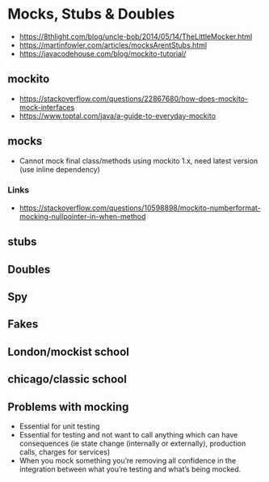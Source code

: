 # Mocks, Stubs & Doubles

- https://8thlight.com/blog/uncle-bob/2014/05/14/TheLittleMocker.html
- https://martinfowler.com/articles/mocksArentStubs.html
- https://javacodehouse.com/blog/mockito-tutorial/

## mockito

- https://stackoverflow.com/questions/22867680/how-does-mockito-mock-interfaces
- https://www.toptal.com/java/a-guide-to-everyday-mockito

## mocks

- Cannot mock final class/methods using mockito 1.x, need latest version (use inline dependency)

### Links
- https://stackoverflow.com/questions/10598898/mockito-numberformat-mocking-nullpointer-in-when-method


## stubs
## Doubles
## Spy
## Fakes
## London/mockist school
## chicago/classic school


## Problems with mocking

- Essential for unit testing
- Essential for testing and not want to call anything which can have consequences (ie state change (internally or externally), production calls, charges for services)
- When you mock something you’re removing all confidence in the integration between what you’re testing and what’s being mocked. 

